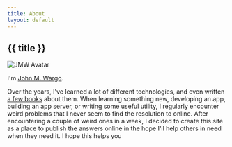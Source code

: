 ```yaml
---
title: About
layout: default
---
```

## {{ title }}

![JMW Avatar](/images/jmw-cartoon-200.png)

I'm [John M. Wargo](https://johnwargo.com).

Over the years, I've learned a lot of different technologies, and even written [a few books](https://johnwargobooks.com) about them. When learning something new, developing an app, building an app server, or writing some useful utility, I regularly encounter weird problems that I never seem to find the resolution to online. After encountering a couple of weird ones in a week, I decided to create this site as a place to publish the answers online in the hope I'll help others in need when they need it. I hope this helps you
